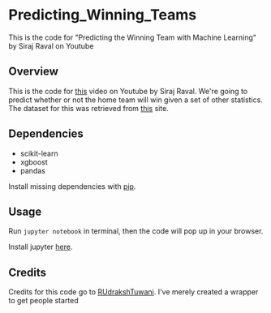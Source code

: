 # Predicting_Winning_Teams
This is the code for "Predicting the Winning Team with Machine Learning" by Siraj Raval on Youtube


## Overview

This is the code for [this](https://youtu.be/6tQhoUuQrOw) video on Youtube by Siraj Raval. We're going to predict whether or not the home team will win given a set of other statistics. The dataset for this was retrieved from [this](http://football-data.co.uk/data.php) site. 

## Dependencies

* scikit-learn 
* xgboost
* pandas

Install missing dependencies with [pip](https://pip.pypa.io/en/stable/). 

## Usage

Run `jupyter notebook` in terminal, then the code will pop up in your browser.

Install jupyter [here](http://jupyter.readthedocs.io/en/latest/install.html).

## Credits 

Credits for this code go to [RUdrakshTuwani](https://github.com/RudrakshTuwani/Football-Data-Analysis-and-Prediction/blob/master/Prediction/Scraping%20and%20Cleaning.ipynb). I've merely created a wrapper to get people started

